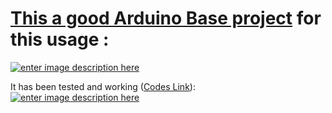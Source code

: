 # [This a good Arduino Base project][1] for this usage :
[![enter image description here][2]][2]

It has been tested and working ([Codes Link](https://github.com/Startup-Data/UPS-Inverter/blob/main/Inverter%203%20phase/3phase_inverter_code.ino)):
[![enter image description here][3]][3]


  [1]: https://www.hackster.io/philippedc/arduino-dc-12-24v-to-ac-230v-380v-3-phases-inverter-afe5e1
  [2]: https://i.stack.imgur.com/RabiN.jpg
  [3]: https://i.stack.imgur.com/O5bGr.png

